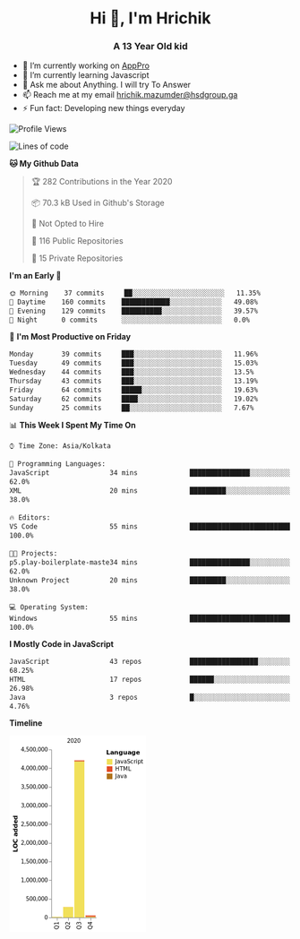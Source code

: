 <h1 align="center">Hi 👋, I'm Hrichik</h1>
<h3 align="center">A 13 Year Old kid</h3>


- 🔭 I’m currently working on [AppPro](https://apppro.in)
- 🌱 I’m currently learning Javascript
- 💬 Ask me about Anything. I will try To Answer
- 📫 Reach me at my email hrichik.mazumder@hsdgroup.ga
- ⚡ Fun fact: Developing new things everyday

<!--START_SECTION:waka-->
![Profile Views](http://img.shields.io/badge/Profile%20Views-3-blue)

![Lines of code](https://img.shields.io/badge/From%20Hello%20World%20I%27ve%20Written-4.7%20million%20lines%20of%20code-blue)

**🐱 My Github Data** 

> 🏆 282 Contributions in the Year 2020
 > 
> 📦 70.3 kB Used in Github's Storage 
 > 
> 🚫 Not Opted to Hire
 > 
> 📜 116 Public Repositories
 > 
> 🔑 15 Private Repositories 

**I'm an Early 🐤** 

```text
🌞 Morning    37 commits     ██░░░░░░░░░░░░░░░░░░░░░░░   11.35% 
🌆 Daytime    160 commits    ████████████░░░░░░░░░░░░░   49.08% 
🌃 Evening    129 commits    ██████████░░░░░░░░░░░░░░░   39.57% 
🌙 Night      0 commits      ░░░░░░░░░░░░░░░░░░░░░░░░░   0.0%

```
📅 **I'm Most Productive on Friday** 

```text
Monday       39 commits     ███░░░░░░░░░░░░░░░░░░░░░░   11.96% 
Tuesday      49 commits     ███░░░░░░░░░░░░░░░░░░░░░░   15.03% 
Wednesday    44 commits     ███░░░░░░░░░░░░░░░░░░░░░░   13.5% 
Thursday     43 commits     ███░░░░░░░░░░░░░░░░░░░░░░   13.19% 
Friday       64 commits     █████░░░░░░░░░░░░░░░░░░░░   19.63% 
Saturday     62 commits     ████░░░░░░░░░░░░░░░░░░░░░   19.02% 
Sunday       25 commits     ██░░░░░░░░░░░░░░░░░░░░░░░   7.67%

```


📊 **This Week I Spent My Time On** 

```text
⌚︎ Time Zone: Asia/Kolkata

💬 Programming Languages: 
JavaScript               34 mins             ███████████████░░░░░░░░░░   62.0% 
XML                      20 mins             █████████░░░░░░░░░░░░░░░░   38.0%

🔥 Editors: 
VS Code                  55 mins             █████████████████████████   100.0%

🐱‍💻 Projects: 
p5.play-boilerplate-maste34 mins             ███████████████░░░░░░░░░░   62.0% 
Unknown Project          20 mins             █████████░░░░░░░░░░░░░░░░   38.0%

💻 Operating System: 
Windows                  55 mins             █████████████████████████   100.0%

```

**I Mostly Code in JavaScript** 

```text
JavaScript               43 repos            █████████████████░░░░░░░░   68.25% 
HTML                     17 repos            ██████░░░░░░░░░░░░░░░░░░░   26.98% 
Java                     3 repos             █░░░░░░░░░░░░░░░░░░░░░░░░   4.76%

```


**Timeline**

![Chart not found](https://github.com/hrichiksite/hrichiksite/blob/master/charts/bar_graph.png) 


<!--END_SECTION:waka-->

